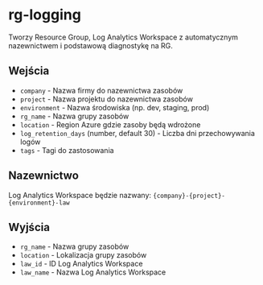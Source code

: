 # rg-logging
Tworzy Resource Group, Log Analytics Workspace z automatycznym nazewnictwem i podstawową diagnostykę na RG.

## Wejścia
- `company` - Nazwa firmy do nazewnictwa zasobów
- `project` - Nazwa projektu do nazewnictwa zasobów  
- `environment` - Nazwa środowiska (np. dev, staging, prod)
- `rg_name` - Nazwa grupy zasobów
- `location` - Region Azure gdzie zasoby będą wdrożone
- `log_retention_days` (number, default 30) - Liczba dni przechowywania logów
- `tags` - Tagi do zastosowania

## Nazewnictwo
Log Analytics Workspace będzie nazwany: `{company}-{project}-{environment}-law`

## Wyjścia
- `rg_name` - Nazwa grupy zasobów
- `location` - Lokalizacja grupy zasobów
- `law_id` - ID Log Analytics Workspace
- `law_name` - Nazwa Log Analytics Workspace